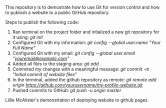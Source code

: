 This repository is to demostrate how to use Git for version control and how to publosh a website to a public GitHub repository. 

Steps to publish the following code: 
  1. Ran terminal on the project folder and intialized a new git repository for it using: *git init*
  2. Configured Git with my information: *git config --global user.name "Your Full Name"*
  3. Configured Git with my email: *git config --global user.email "youremail@example.com"*
  4. Added all files to the staging area: *git add .*
  5. Commited my changes with a meaningful message: *git commit -m "Initial commit of website files"*
  6. In the terminal, added the github repository as remote: *git remote add origin https://github.com/yourusername/my-profile-website.git*
  7. Pushed commits to GitHub: *git push -u origin master*

Lillie McAlister's demonstration of deploying website to github pages.
